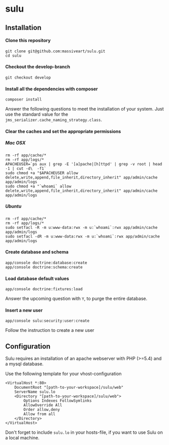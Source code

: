 sulu
====

## Installation

#### Clone this repository

```
git clone git@github.com:massiveart/sulu.git
cd sulu
```

#### Checkout the develop-branch

```
git checkout develop
```

#### Install all the dependencies with composer

```
composer install
```
Answer the following questions to meet the installation of your system. Just use the standard value for the `jms_serializer.cache_naming_strategy.class`.

#### Clear the caches and set the appropriate permissions

##### Mac OSX
```
rm -rf app/cache/*
rm -rf app/logs/*
APACHEUSER=`ps aux | grep -E '[a]pache|[h]ttpd' | grep -v root | head -1 | cut -d\  -f1`
sudo chmod +a "$APACHEUSER allow delete,write,append,file_inherit,directory_inherit" app/admin/cache app/admin/logs
sudo chmod +a "`whoami` allow delete,write,append,file_inherit,directory_inherit" app/admin/cache app/admin/logs
```

##### Ubuntu
```
rm -rf app/cache/*
rm -rf app/logs/*
sudo setfacl -R -m u:www-data:rwx -m u:`whoami`:rwx app/admin/cache app/admin/logs
sudo setfacl -dR -m u:www-data:rwx -m u:`whoami`:rwx app/admin/cache app/admin/logs
```

#### Create database and schema
```
app/console doctrine:database:create
app/console doctrine:schema:create
```

#### Load database default values
```
app/console doctrine:fixtures:load
```
Answer the upcoming question with `Y`, to purge the entire database.

#### Insert a new user
```
app/console sulu:security:user:create
```
Follow the instruction to create a new user

## Configuration
Sulu requires an installation of an apache webserver with PHP (>=5.4) and a mysql database. 

Use the following template for your vhost-configuration
```
<VirtualHost *:80>
    DocumentRoot "[path-to-your-workspace]/sulu/web"
    ServerName sulu.lo
    <Directory "[path-to-your-workspace]/sulu/web">
        Options Indexes FollowSymlinks
        AllowOverride All
        Order allow,deny
        Allow from all
    </Directory>
</VirtualHost>
```

Don't forget to include `sulu.lo` in your hosts-file, if you want to use Sulu on a local machine.
